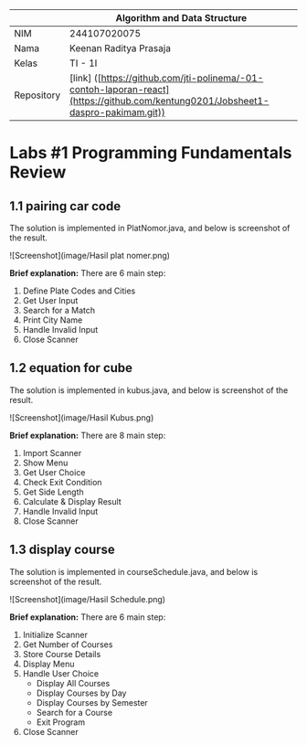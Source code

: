 |  | Algorithm and Data Structure |
|--|--|
| NIM |  244107020075|
| Nama |  Keenan Raditya Prasaja |
| Kelas | TI - 1I |
| Repository | [link] ([https://github.com/jti-polinema/-01-contoh-laporan-react](https://github.com/kentung0201/Jobsheet1-daspro-pakimam.git)) |

# Labs #1 Programming Fundamentals Review

## 1.1 pairing car code

The solution is implemented in PlatNomor.java, and below is screenshot of the result.

![Screenshot](image/Hasil plat nomer.png)

**Brief explanation:** There are 6 main step: 
1. Define Plate Codes and Cities
2. Get User Input
3. Search for a Match
4. Print City Name
5. Handle Invalid Input
6. Close Scanner

## 1.2 equation for cube

The solution is implemented in kubus.java, and below is screenshot of the result.

![Screenshot](image/Hasil Kubus.png)

**Brief explanation:** There are 8 main step: 
1. Import Scanner 
2. Show Menu  
3. Get User Choice  
4. Check Exit Condition 
5. Get Side Length
6. Calculate & Display Result 
7. Handle Invalid Input  
8. Close Scanner

## 1.3 display course

The solution is implemented in courseSchedule.java, and below is screenshot of the result.

![Screenshot](image/Hasil Schedule.png)

**Brief explanation:** There are 6 main step: 
1. Initialize Scanner 
2. Get Number of Courses  
3. Store Course Details  
4. Display Menu
5. Handle User Choice 
   - Display All Courses  
   - Display Courses by Day  
   - Display Courses by Semester  
   - Search for a Course  
   - Exit Program  
6. Close Scanner
